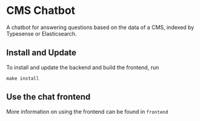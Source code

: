 # CMS Chatbot
A chatbot for answering questions based on the data of a CMS, indexed by Typesense or Elasticsearch.

## Install and Update
To install and update the backend and build the frontend, run 
```shell
make install
```

## Use the chat frontend
More information on using the frontend can be found in `frontend`